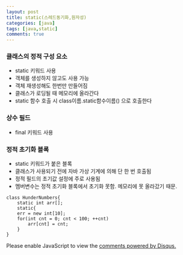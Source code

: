 ```yaml
---
layout: post
title: static(스레드동기화,원자성)
categories: [java]
tags: [java,static]
comments: true
---
```

### 클래스의 정적 구성 요소
- static 키워드 사용
- 객체를 생성하지 않고도 사용 가능
- 객체 재생성해도 한번만 만들어짐
- 클래스가 로딩될 때 메모리에 올라간다
- static 함수 호출 시 class이름.static함수이름() 으로 호출한다

### 상수 필드
- final 키워드 사용

### 정적 초기화 블록
- static 키워드가 붙은 블록
- 클래스가 사용되기 전에 자바 가상 기계에 의해 단 한 번 호출됨
- 정적 필드의 초기값 설정에 주로 사용됨
- 멤버변수는 정적 초기화 블록에서 초기화 못함. 메모리에 못 올라갔기 때문.

~~~
class HunderNumbers{
    static int arr[];
    static{
    err = new int[10];
    for(int cnt = 0; cnt < 100; ++cnt)
        arr[cnt] = cnt;
	}
}
~~~

<div id="disqus_thread"></div>
<script>

/**
*  RECOMMENDED CONFIGURATION VARIA*BLES: EDIT AND UNCOMMENT THE SECTION BELOW TO INSERT DYNAMIC VALUES FROM YOUR PLATFORM OR CMS.
*  LEARN WHY DEFINING THESE VARIABLES IS IMPORTANT: https://disqus.com/admin/universalcode/#configuration-variables*/
/*
var disqus_config = function () {
this.page.url = PAGE_URL;  // Replace PAGE_URL with your page's canonical URL variable
this.page.identifier = PAGE_IDENTIFIER; // Replace PAGE_IDENTIFIER with your page's unique identifier variable
};
*/
(function() { // DON'T EDIT BELOW THIS LINE
var d = document, s = d.createElement('script');
s.src = 'https://parkwonhui.disqus.com/embed.js';
s.setAttribute('data-timestamp', +new Date());
(d.head || d.body).appendChild(s);
})();
</script>
<noscript>Please enable JavaScript to view the <a href="https://disqus.com/?ref_noscript">comments powered by Disqus.</a></noscript>
                            